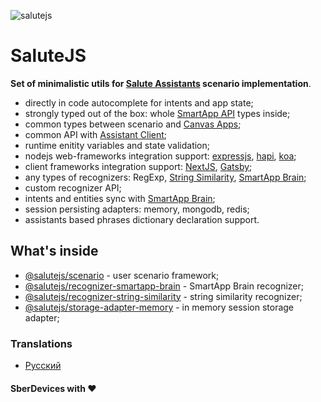 ![salutejs](https://user-images.githubusercontent.com/982072/112627725-0606e400-8e43-11eb-86ef-a9e2fdcfc465.png)

# SaluteJS

__Set of minimalistic utils for [Salute Assistants](https://sber.ru/salute) scenario implementation__.

- directly in code autocomplete for intents and app state;
- strongly typed out of the box: whole [SmartApp API](https://developer.sberdevices.ru/docs/ru/developer_tools/amp/smartappapi_description_and_guide) types inside;
- common types between scenario and [Canvas Apps](https://developer.sberdevices.ru/docs/ru/methodology/research/canvasapp);
- common API with [Assistant Client](https://github.com/sberdevices/assistant-client);
- runtime enitity variables and state validation;
- nodejs web-frameworks integration support: [expressjs](https://github.com/expressjs), [hapi](https://github.com/hapijs/hapi), [koa](https://github.com/koajs/koa);
- client frameworks integration support: [NextJS](https://github.com/vercel/next.js), [Gatsby](https://github.com/gatsbyjs);
- any types of recognizers: RegExp, [String Similarity](https://en.wikipedia.org/wiki/S%C3%B8rensen%E2%80%93Dice_coefficient), [SmartApp Brain](https://developer.sberdevices.ru/docs/ru/developer_tools/ide/platform_ux/nlu_core_caila/nlu_core_caila);
- custom recognizer API;
- intents and entities sync with [SmartApp Brain](https://developer.sberdevices.ru/docs/ru/developer_tools/ide/platform_ux/nlu_core_caila/nlu_core_caila);
- session persisting adapters: memory, mongodb, redis;
- assistants based phrases dictionary declaration support.

## What's inside

- [@salutejs/scenario](https://github.com/sberdevices/salutejs/tree/master/packages/scenario) - user scenario framework;
- [@salutejs/recognizer-smartapp-brain](https://github.com/sberdevices/salutejs/tree/master/packages/recognizer-smartapp-brain) - SmartApp Brain recognizer;
- [@salutejs/recognizer-string-similarity](https://github.com/sberdevices/salutejs/tree/master/packages/recognizer-string-similarity) - string similarity recognizer;
- [@salutejs/storage-adapter-memory](https://github.com/sberdevices/salutejs/tree/master/packages/storage-adapter-memory) - in memory session storage adapter;

### Translations

- [Русский](https://github.com/sberdevices/salutejs/blob/master/README.ru.md)

#### SberDevices with :heart:
